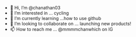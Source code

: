 - 👋 Hi, I’m @chanathan03
- 👀 I’m interested in ... cycling
- 🌱 I’m currently learning ...how to use github
- 💞️ I’m looking to collaborate on ... launching new products!
- 📫 How to reach me ... @mmmmchanwhich on IG

<!---
chanathan03/chanathan03 is a ✨ special ✨ repository because its `README.md` (this file) appears on your GitHub profile.
You can click the Preview link to take a look at your changes.
--->
